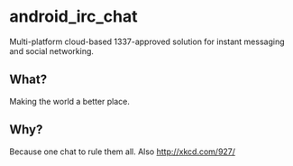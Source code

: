 # android_irc_chat
Multi-platform cloud-based 1337-approved solution for instant messaging and social networking.

## What?
Making the world a better place.

## Why?
Because one chat to rule them all. Also http://xkcd.com/927/
